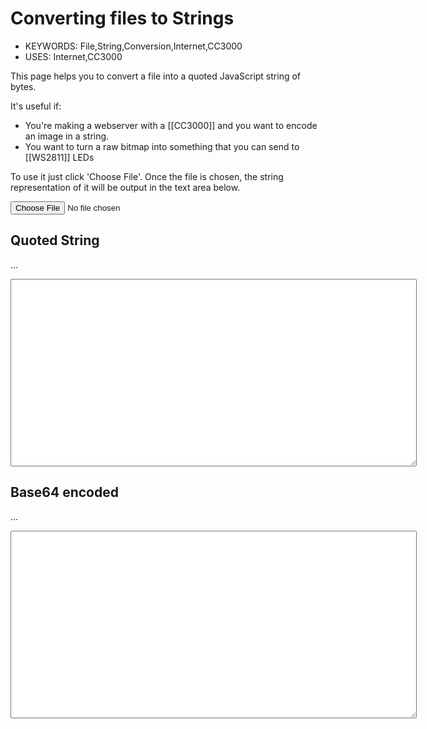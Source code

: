 <!--- Copyright (c) 2013 Gordon Williams, Pur3 Ltd. See the file LICENSE for copying permission. -->
Converting files to Strings
========================

* KEYWORDS: File,String,Conversion,Internet,CC3000
* USES: Internet,CC3000

This page helps you to convert a file into a quoted JavaScript string of bytes.

It's useful if:

* You're making a webserver with a [[CC3000]] and you want to encode an image in a string.
* You want to turn a raw bitmap into something that you can send to [[WS2811]] LEDs

To use it just click 'Choose File'. Once the file is chosen, the string representation of it will be output in the text area below.

<input type="file" id="fileLoader"/>

Quoted String
------------

<p id="sizeQuoted">...</p>
<textarea id="resultQuoted" style="width:650px;height:300px;"></textarea>

Base64 encoded
-------------

<p id="sizeBase64">...</p>
<textarea id="resultBase64" style="width:650px;height:300px;"></textarea>

<script>
  $("#fileLoader").change(function(event) {
      if (event.target.files.length != 1) return;
      var reader = new FileReader();
      reader.onload = function(event) {
        var bytes = new Uint8Array(event.target.result);
        var str = "";
        if (bytes.length>(20*1024)) {
          str = "File too long - must be less than 20kB";
        } else {        
          for (var i=0;i<bytes.length;i++) { 
            var ch = bytes[i];
            if (ch==34) str += "\\\"";
            else if (ch==9) str += "\\t";
            else if (ch==10) str += "\\n";
            else if (ch==13) str += "\\r";
            else if (ch==92) str += "\\\\";
            else if (ch>=32 && ch<127)
              str += String.fromCharCode(ch);
            else { // hex code
              if (ch<64 && (i+1>=bytes.length || (bytes[i+1]<48/*0*/ || bytes[i+1]>55/*7*/))) 
                str += "\\"+ch.toString(8/*octal*/); // quick compactness hack
              else
                str += "\\x"+(ch+256).toString(16).substr(-2); // hex
            }
          }
        }
        var qStr = '"'+str+'"';
        var b64Str = 'atob("'+btoa(String.fromCharCode.apply(null, bytes))+'")';
        $("#sizeQuoted").html(qStr.length+" Characters");
        $("#sizeBase64").html(b64Str.length+" Characters");
        $("#resultQuoted").val(qStr);
        $("#resultBase64").val(b64Str);
      };
      reader.readAsArrayBuffer(event.target.files[0]);
    });
</script>

